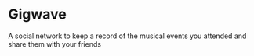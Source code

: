 # Gigwave

A social network to keep a record of the musical events you attended and share them with your friends
